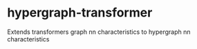 # hypergraph-transformer
Extends transformers graph nn characteristics to hypergraph nn characteristics
